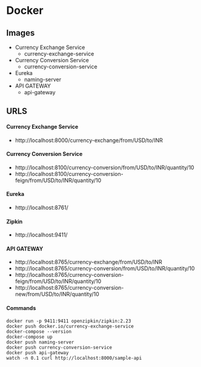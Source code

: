 # Docker

## Images


- Currency Exchange Service 
	- currency-exchange-service
- Currency Conversion Service
	- currency-conversion-service
- Eureka
	- naming-server
- API GATEWAY
	- api-gateway

## URLS

#### Currency Exchange Service
- http://localhost:8000/currency-exchange/from/USD/to/INR

#### Currency Conversion Service
- http://localhost:8100/currency-conversion/from/USD/to/INR/quantity/10
- http://localhost:8100/currency-conversion-feign/from/USD/to/INR/quantity/10

#### Eureka
- http://localhost:8761/

#### Zipkin
- http://localhost:9411/

#### API GATEWAY
- http://localhost:8765/currency-exchange/from/USD/to/INR
- http://localhost:8765/currency-conversion/from/USD/to/INR/quantity/10
- http://localhost:8765/currency-conversion-feign/from/USD/to/INR/quantity/10
- http://localhost:8765/currency-conversion-new/from/USD/to/INR/quantity/10

#### Commands
```
docker run -p 9411:9411 openzipkin/zipkin:2.23
docker push docker.io/currency-exchange-service
docker-compose --version
docker-compose up
docker push naming-server
docker push currency-conversion-service
docker push api-gateway
watch -n 0.1 curl http://localhost:8000/sample-api
```